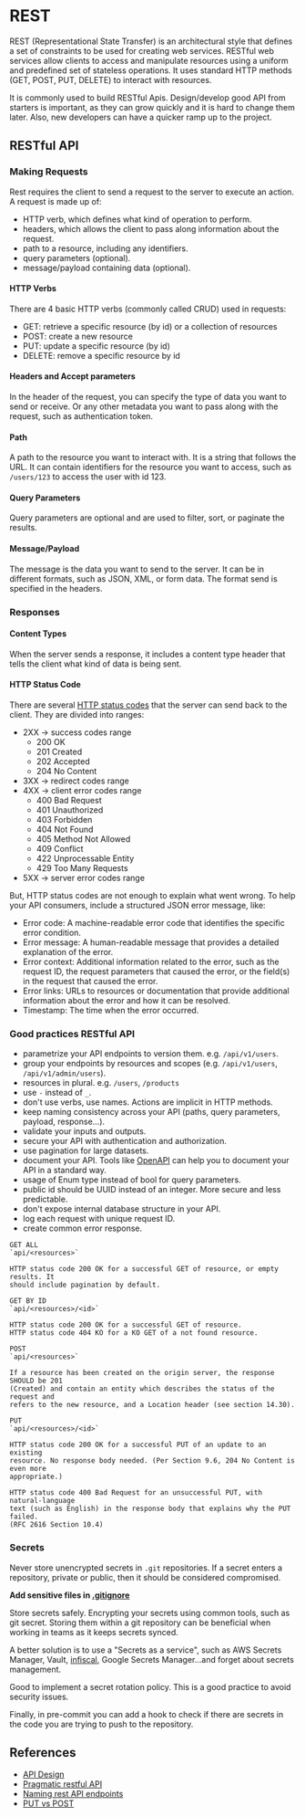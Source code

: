 # REST

REST (Representational State Transfer) is an architectural style that defines a
set of constraints to be used for creating web services. RESTful web services
allow clients to access and manipulate resources using a uniform and predefined
set of stateless operations. It uses standard HTTP methods (GET, POST, PUT,
DELETE) to interact with resources.

It is commonly used to build RESTful Apis. Design/develop good API from starters
is important, as they can grow quickly and it is hard to change them later.
Also, new developers can have a quicker ramp up to the project.

## RESTful API

### Making Requests

Rest requires the client to send a request to the server to execute an action. A
request is made up of:

- HTTP verb, which defines what kind of operation to perform.
- headers, which allows the client to pass along information about the request.
- path to a resource, including any identifiers.
- query parameters (optional).
- message/payload containing data (optional).

#### HTTP Verbs

There are 4 basic HTTP verbs (commonly called CRUD) used in requests:

- GET: retrieve a specific resource (by id) or a collection of resources
- POST: create a new resource
- PUT: update a specific resource (by id)
- DELETE: remove a specific resource by id

#### Headers and Accept parameters

In the header of the request, you can specify the type of data you want to send
or receive. Or any other metadata you want to pass along with the request, such
as authentication token.

#### Path

A path to the resource you want to interact with. It is a string that follows
the URL. It can contain identifiers for the resource you want to access, such as
`/users/123` to access the user with id 123.

#### Query Parameters

Query parameters are optional and are used to filter, sort, or paginate the
results.

#### Message/Payload

The message is the data you want to send to the server. It can be in different
formats, such as JSON, XML, or form data. The format send is specified in the
headers.

### Responses

#### Content Types

When the server sends a response, it includes a content type header that tells
the client what kind of data is being sent.

#### HTTP Status Code

There are several
[HTTP status codes](https://developer.mozilla.org/en-US/docs/Web/HTTP/Status)
that the server can send back to the client. They are divided into ranges:

- 2XX -> success codes range
  - 200 OK
  - 201 Created
  - 202 Accepted
  - 204 No Content
- 3XX -> redirect codes range
- 4XX -> client error codes range
  - 400 Bad Request
  - 401 Unauthorized
  - 403 Forbidden
  - 404 Not Found
  - 405 Method Not Allowed
  - 409 Conflict
  - 422 Unprocessable Entity
  - 429 Too Many Requests
- 5XX -> server error codes range

But, HTTP status codes are not enough to explain what went wrong. To help your
API consumers, include a structured JSON error message, like:

- Error code: A machine-readable error code that identifies the specific error
  condition.
- Error message: A human-readable message that provides a detailed explanation
  of the error.
- Error context: Additional information related to the error, such as the
  request ID, the request parameters that caused the error, or the field(s) in
  the request that caused the error.
- Error links: URLs to resources or documentation that provide additional
  information about the error and how it can be resolved.
- Timestamp: The time when the error occurred.

### Good practices RESTful API

- parametrize your API endpoints to version them. e.g. `/api/v1/users`.
- group your endpoints by resources and scopes (e.g. `/api/v1/users`,
  `/api/v1/admin/users`).
- resources in plural. e.g. `/users`, `/products`
- use `-` instead of `_`.
- don't use verbs, use names. Actions are implicit in HTTP methods.
- keep naming consistency across your API (paths, query parameters, payload,
  response...).
- validate your inputs and outputs.
- secure your API with authentication and authorization.
- use pagination for large datasets.
- document your API. Tools like [OpenAPI](../../programming/openapi.md) can help
  you to document your API in a standard way.
- usage of Enum type instead of bool for query parameters.
- public id should be UUID instead of an integer. More secure and less
  predictable.
- don't expose internal database structure in your API.
- log each request with unique request ID.
- create common error response.

```text
GET ALL
`api/<resources>`

HTTP status code 200 OK for a successful GET of resource, or empty results. It
should include pagination by default.

GET BY ID
`api/<resources>/<id>`

HTTP status code 200 OK for a successful GET of resource.
HTTP status code 404 KO for a KO GET of a not found resource.

POST
`api/<resources>`

If a resource has been created on the origin server, the response SHOULD be 201
(Created) and contain an entity which describes the status of the request and
refers to the new resource, and a Location header (see section 14.30).

PUT
`api/<resources>/<id>`

HTTP status code 200 OK for a successful PUT of an update to an existing
resource. No response body needed. (Per Section 9.6, 204 No Content is even more
appropriate.)

HTTP status code 400 Bad Request for an unsuccessful PUT, with natural-language
text (such as English) in the response body that explains why the PUT failed.
(RFC 2616 Section 10.4)
```

### Secrets

Never store unencrypted secrets in `.git` repositories. If a secret enters a
repository, private or public, then it should be considered compromised.

**Add sensitive files in [.gitignore](https://github.com/github/gitignore/blob/main/Python.gitignore)**

Store secrets safely. Encrypting your secrets using common tools, such as git
secret. Storing them within a git repository can be beneficial when working in
teams as it keeps secrets synced.

A better solution is to use a "Secrets as a service", such as AWS Secrets
Manager, Vault, [infiscal](https://github.com/Infisical/infisical), Google
Secrets Manager...and forget about secrets management.

Good to implement a secret rotation policy. This is a good practice to avoid
security issues.

Finally, in pre-commit you can add a hook to check if there are secrets in the
code you are trying to push to the repository.

## References

- [API Design](http://apistylebook.com/design/topics/)
- [Pragmatic restful API](https://www.vinaysahni.com/best-practices-for-a-pragmatic-restful-api)
- [Naming rest API endpoints](https://blog.dreamfactory.com/best-practices-for-naming-rest-api-endpoints/)
- [PUT vs POST](https://restfulapi.net/rest-put-vs-post/)

